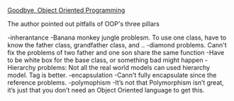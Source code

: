 [Goodbye, Object Oriented Programming](https://medium.com/@cscalfani/goodbye-object-oriented-programming-a59cda4c0e53)


The author pointed out pitfalls of OOP's three pillars

-inherantance
  -Banana monkey jungle problesm. To use one class,  have to know the father class, grandfather class, and ..
  -diamond problems. Cann't fix the problems of two father and one son share the same function
  -Have to be white box for the base class, or something bad might happen
  -Hierarchy problems: Not all the real world models can used hierarchy model. Tag is better. 
-encapsulation
  -Cann't fully encapsulate since the reference problems.
-polymophism
  -It’s not that Polymorphism isn’t great, it’s just that you don’t need an Object Oriented language to get this.
   
   
